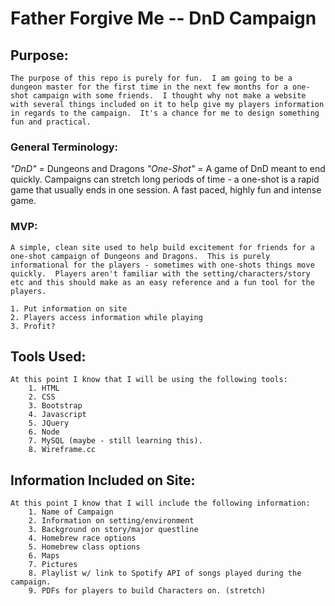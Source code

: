 # Father Forgive Me -- DnD Campaign

## Purpose:
    The purpose of this repo is purely for fun.  I am going to be a dungeon master for the first time in the next few months for a one-shot campaign with some friends.  I thought why not make a website with several things included on it to help give my players information in regards to the campaign.  It's a chance for me to design something fun and practical.  

### General Terminology: 
_"DnD"_ = Dungeons and Dragons
_"One-Shot"_ = A game of DnD meant to end quickly.  Campaigns can stretch long periods of time - a one-shot is a rapid game that usually ends in one session.  A fast paced, highly fun and intense game. 


### MVP:
    A simple, clean site used to help build excitement for friends for a one-shot campaign of Dungeons and Dragons.  This is purely informational for the players - sometimes with one-shots things move quickly.  Players aren't familiar with the setting/characters/story etc and this should make as an easy reference and a fun tool for the players.  

    1. Put information on site
    2. Players access information while playing
    3. Profit? 




## Tools Used:
    At this point I know that I will be using the following tools: 
        1. HTML
        2. CSS
        3. Bootstrap
        4. Javascript
        5. JQuery
        6. Node
        7. MySQL (maybe - still learning this).
        8. Wireframe.cc

    

## Information Included on Site:
    At this point I know that I will include the following information: 
        1. Name of Campaign
        2. Information on setting/environment
        3. Background on story/major questline
        4. Homebrew race options
        5. Homebrew class options
        6. Maps
        7. Pictures 
        8. Playlist w/ link to Spotify API of songs played during the campaign. 
        9. PDFs for players to build Characters on. (stretch)



        
